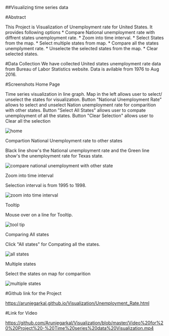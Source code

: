 ##Visualizing time series data

#Abstract

This Project is Visualization of Unemployment rate for United States. 
It provides following options
	* Compare National unemployment rate with diffrent states unemployment rate. 
	* Zoom into time interval. 
	* Select States from the map.
	* Select multiple states from map.
	* Compare all the states unemplyment rate.
	* Unselecte the selected states from the map.
	* Clear selected states.


#Data Collection
We have collected  United states unemployment rate data from Bureau of Labor Statistics website. Data is avilable from 1976 to Aug 2016.

#Screenshots
Home Page

Time series visualization in line graph. Map in the left allows user to select/ unselect the states for visualization. Button "National Unemployment Rate" allows to select and unselect Nation unemployment rate for comparition with other states. Button "Select All States" allows user to compate unemployment of all the states. Button "Clear Selection" allows user to Clear all the selection

![home](https://cloud.githubusercontent.com/assets/22176809/19462573/6a572db8-94b3-11e6-9d35-b7c517f0fc45.png)


Compartion National Unemployment rate to other states 

Black line show's the National unemployment rate and the Green line show's the unemployment rate for Texas state.

![compare national unemployment with other state](https://cloud.githubusercontent.com/assets/22176809/19462582/7f1ce65c-94b3-11e6-8d87-61df9c253906.png)

Zoom into time interval

Selection interval is from 1995 to 1998.

![zoom into time interval](https://cloud.githubusercontent.com/assets/22176809/19462586/8bc7d1b4-94b3-11e6-886e-a5ca23ccae79.png)

Tooltip 

Mouse over on a line for Tooltip.

![tool tip](https://cloud.githubusercontent.com/assets/22176809/19462590/969babe2-94b3-11e6-8e3a-a5e76c246b9c.png)

Comparing All states

Click "All states" for Compating all the states.

![all states](https://cloud.githubusercontent.com/assets/22176809/19462598/a9ee0dca-94b3-11e6-8159-ddb072ec557e.png)
	
Multiple states

Select the states on map for comparition

![multiple states](https://cloud.githubusercontent.com/assets/22176809/19462603/b3aace52-94b3-11e6-8485-5826f2b62a37.png)
	
#Github link for the Project  

https://arunjegarkal.github.io/Visualization/Unemployment_Rate.html

#Link for Video

  https://github.com/Arunjegarkal/Visualization/blob/master/Video%20for%20%20Project%20-%20Time%20series%20data%20Visualization.mp4
